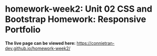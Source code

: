 # homework-week2: Unit 02 CSS and Bootstrap Homework: Responsive Portfolio

**The live page can be viewed here:** https://connietran-dev.github.io/homework-week2/